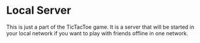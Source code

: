 # Local Server
This is just a part of the TicTacToe game. It is a server that will be started in your local network if you want to play with friends offline in one network.